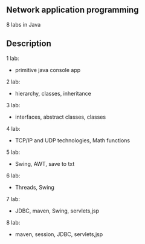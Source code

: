 ## Network application programming
8 labs in Java
## Description
1 lab:
* primitive java console app  
<!-- end of the list -->
2 lab:
* hierarchy, classes, inheritance
<!-- end of the list -->
3 lab:
* interfaces, abstract classes, classes
<!-- end of the list -->
4 lab:
* TCP/IP and UDP technologies, Math functions
<!-- end of the list -->
5 lab:
* Swing, AWT, save to txt
<!-- end of the list -->
6 lab:
* Threads, Swing
<!-- end of the list -->
7 lab:
* JDBC, maven, Swing, servlets,jsp
<!-- end of the list -->
8 lab:
* maven, session, JDBC, servlets,jsp
<!-- end of the list -->

